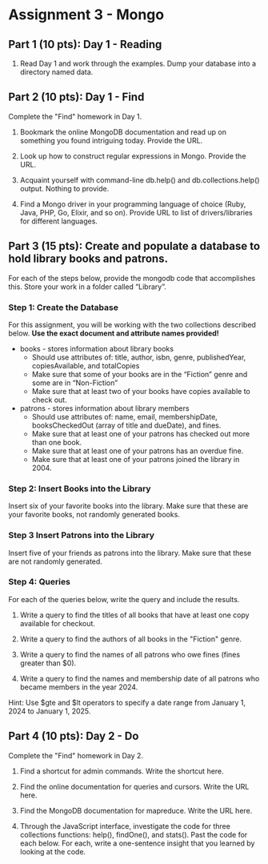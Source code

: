# Assignment 3 - Mongo

## Part 1 (10 pts): Day 1 - Reading

1. Read Day 1 and work through the examples. Dump your database into a
    directory named data.

## Part 2 (10 pts): Day 1 - Find

Complete the "Find" homework in Day 1.

1. Bookmark the online MongoDB documentation and read up on something
    you found intriguing today. Provide the URL.


2. Look up how to construct regular expressions in Mongo. Provide the URL.



3. Acquaint yourself with command-line db.help() and db.collections.help() output.
    Nothing to provide.



4. Find a Mongo driver in your programming language of choice (Ruby, Java,
    PHP, Go, Elixir, and so on). Provide URL to list of drivers/libraries for
    different languages.


## Part 3 (15 pts): Create and populate a database to hold library books and patrons. 
For each of the steps below, provide the mongodb code that accomplishes this. Store your work in a folder called “Library”. 

### Step 1: Create the Database

For this assignment, you will be working with the two collections described below. **Use the exact document and attribute names provided!**
* books - stores information about library books 
    * Should use attributes of:  title, author, isbn, genre, publishedYear, copiesAvailable, and totalCopies
    * Make sure that some of your books are in the “Fiction” genre and some are in “Non-Fiction” 
    * Make sure that at least two of your books have copies available to check out. 
* patrons - stores information about library members
    * Should use attributes of:    name, email, membershipDate, booksCheckedOut (array of title and dueDate), and fines. 
    * Make sure that at least one of your patrons has checked out more than one book. 
    * Make sure that at least one of your patrons has an overdue fine.
    * Make sure that at least one of your patrons joined the library in 2004.
      
### Step 2: Insert Books into the Library
Insert six of your favorite books into the library.  Make sure that these are your favorite books, not randomly generated books. 

### Step 3 Insert Patrons into the Library
Insert five of your friends as patrons into the library. Make sure that these are not randomly generated. 

### Step 4: Queries 
For each of the queries below, write the query and include the results. 

1. Write a query to find the titles of all books that have at least one copy available for checkout. 

2. Write a query to find the authors of all books in the "Fiction" genre.

3. Write a query to find the names of all patrons who owe fines (fines greater than $0).

4. Write a query to find the names and membership date of all patrons who became members in the year 2024.

Hint: Use $gte and $lt operators to specify a date range from January 1, 2024 to January 1, 2025.

## Part 4 (10 pts): Day 2 - Do

Complete the "Find" homework in Day 2.

1. Find a shortcut for admin commands. Write the shortcut here.


2. Find the online documentation for queries and cursors. Write the URL here.


3. Find the MongoDB documentation for mapreduce. Write the URL here.


4. Through the JavaScript interface, investigate the code for three collections
    functions: help(), findOne(), and stats(). Past the code for each below.
    For each, write a one-sentence insight that you learned by looking at
    the code.

